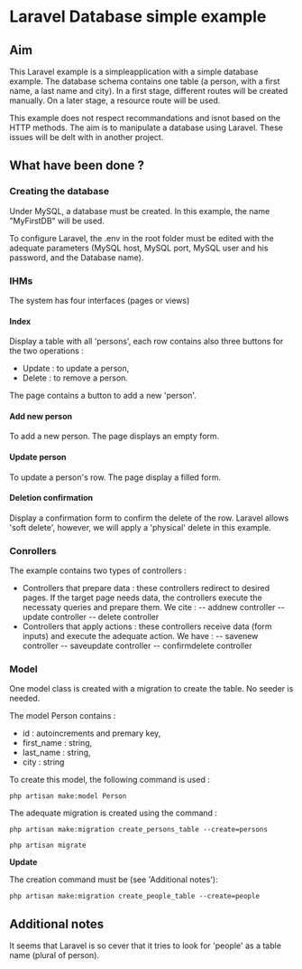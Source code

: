 # Laravel Database simple example 

## Aim

This Laravel example is a simpleapplication with a simple database example. The database schema contains one table (a person, with a first name, a last name and city). In a first stage, different routes will be created manually. On a later stage, a resource route will be used.

This example does  not respect recommandations and isnot based on the HTTP methods. The aim is to manipulate a database using Laravel. These issues will be delt with in another project.

## What have been done ?

### Creating the database

Under MySQL, a database must be created. In this example, the name "MyFirstDB" will be used.

To configure Laravel, the .env in the root folder must be edited with the adequate parameters (MySQL host, MySQL port, MySQL user and his password, and the Database name).

### IHMs

The system has four interfaces (pages or views)

#### Index

Display a table with all 'persons', each row contains also three buttons for the two operations :

- Update : to update a person,
- Delete : to remove a person.

The page contains a button to add a new 'person'.

#### Add new person

To add a new person. The page displays an empty form.

#### Update person

To update a person's row. The page display a filled form.

#### Deletion confirmation

Display a confirmation form to confirm the delete of the row. Laravel allows 'soft delete', however, we will apply a 'physical' delete in this example.

### Conrollers 

The example contains two types of controllers :

- Controllers that prepare data : these controllers redirect to desired pages. If the target page needs data, the controllers execute the necessaty queries and prepare them. We cite :
-- addnew controller
-- update controller
-- delete controller
- Controllers that apply actions : these controllers receive data (form inputs) and execute the adequate action. We have :
-- savenew controller
-- saveupdate controller
-- confirmdelete controller

### Model

One model class is created with a migration to create the table. No seeder is needed.

The model Person contains :

- id : autoincrements and premary key,
- first_name : string,
- last_name : string,
- city : string

To create this model, the following command is used :

`php artisan make:model Person`

The adequate migration is created using the command :

`php artisan make:migration create_persons_table --create=persons`

`php artisan migrate`

**Update**

The creation command must be (see 'Additional notes'):

`php artisan make:migration create_people_table --create=people`

## Additional notes

It seems that Laravel is so cever that it tries to look for 'people' as a table name (plural of person). 

